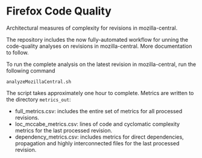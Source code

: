 # Firefox Code Quality
Architectural measures of complexity for revisions in mozilla-central.

The repository includes the now fully-automated workflow for unning the code-quality analyses on revisions in mozilla-central.  More documentation to follow.

To run the complete analysis on the latest revision in mozilla-central, run the following command

```
analyzeMozillaCentral.sh 
```

The script takes approximately one hour to complete. Metrics are written to the directory ``metrics_out``:

* full_metrics.csv: includes the entire set of metrics for all processed revisions.
* loc_mccabe_metrics.csv: lines of code and cyclomatic complexity metrics for the last processed revision.
* dependency_metrics.csv: includes metrics for direct dependencies, propagation and highly interconnected files for the last processed revision.
